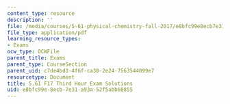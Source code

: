 ```yaml
---
content_type: resource
description: ''
file: /media/courses/5-61-physical-chemistry-fall-2017/e8bfc99e8ecb7e31a93a52f5abb60855_MIT5_61F17_exam3_sol.pdf
file_type: application/pdf
learning_resource_types:
- Exams
ocw_type: OCWFile
parent_title: Exams
parent_type: CourseSection
parent_uid: c7de4bd3-4f6f-ca30-2e24-7563544099e7
resourcetype: Document
title: 5.61 F17 Third Hour Exam Solutions
uid: e8bfc99e-8ecb-7e31-a93a-52f5abb60855
---
```

